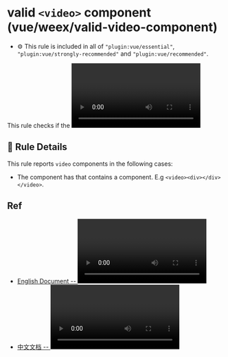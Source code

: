 # valid `<video>` component (vue/weex/valid-video-component)

- :gear: This rule is included in all of `"plugin:vue/essential"`, `"plugin:vue/strongly-recommended"` and `"plugin:vue/recommended"`.

This rule checks if the <video> component have contain other components.

## :book: Rule Details

This rule reports `video` components in the following cases:

- The component has that contains a component. E.g `<video><div></div></video>`.

## Ref

- [English Document -- <video> component](http://weex.apache.org/references/components/video.html)
- [中文文档 -- <video> 组件](http://weex.apache.org/cn/references/components/video.html)